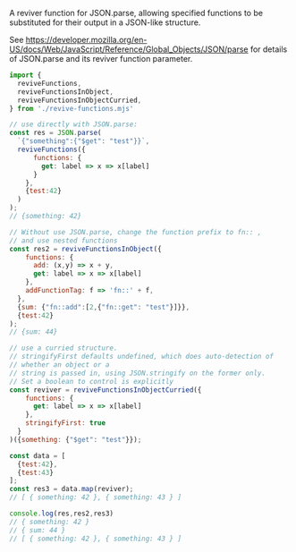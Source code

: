 A reviver function for JSON.parse, allowing specified functions to be substituted for their output in a JSON-like structure.

See https://developer.mozilla.org/en-US/docs/Web/JavaScript/Reference/Global_Objects/JSON/parse for details of JSON.parse and its reviver function parameter.

```js
import { 
  reviveFunctions, 
  reviveFunctionsInObject, 
  reviveFunctionsInObjectCurried, 
} from './revive-functions.mjs'

// use directly with JSON.parse:
const res = JSON.parse(
  `{"something":{"$get": "test"}}`, 
  reviveFunctions({
      functions: {
        get: label => x => x[label]
      }
    },
    {test:42}
  )
);
// {something: 42}

// Without use JSON.parse, change the function prefix to fn:: ,
// and use nested functions
const res2 = reviveFunctionsInObject({ 
    functions: {
      add: (x,y) => x + y,
      get: label => x => x[label]
    },
    addFunctionTag: f => 'fn::' + f,
  }, 
  {sum: {"fn::add":[2,{"fn::get": "test"}]}}, 
  {test:42}
);
// {sum: 44}

// use a curried structure.
// stringifyFirst defaults undefined, which does auto-detection of 
// whether an object or a
// string is passed in, using JSON.stringify on the former only.
// Set a boolean to control is explicitly
const reviver = reviveFunctionsInObjectCurried({ 
    functions: {
      get: label => x => x[label]
    },
    stringifyFirst: true   
  }
)({something: {"$get": "test"}});

const data = [
  {test:42},
  {test:43}
];
const res3 = data.map(reviver);
// [ { something: 42 }, { something: 43 } ]

console.log(res,res2,res3)
// { something: 42 } 
// { sum: 44 } 
// [ { something: 42 }, { something: 43 } ]

```
